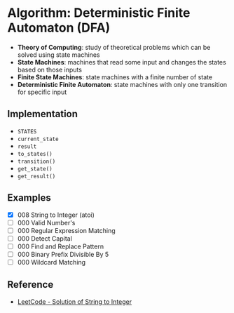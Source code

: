 # Algorithm: Deterministic Finite Automaton (DFA)

- **Theory of Computing**: study of theoretical problems which can be solved using state machines
- **State Machines**: machines that read some input and changes the states based on those inputs
- **Finite State Machines**: state machines with a finite number of state
- **Deterministic Finite Automaton**: state machines with only one transition for specific input

## Implementation

- `STATES`
- `current_state`
- `result`
- `to_states()`
- `transition()`
- `get_state()`
- `get_result()`

## Examples

- [x] 008 String to Integer (atoi)
- [ ] 000 Valid Number's
- [ ] 000 Regular Expression Matching
- [ ] 000 Detect Capital
- [ ] 000 Find and Replace Pattern
- [ ] 000 Binary Prefix Divisible By 5
- [ ] 000 Wildcard Matching

## Reference

- [LeetCode - Solution of String to Integer](https://leetcode.com/problems/string-to-integer-atoi/solution/)